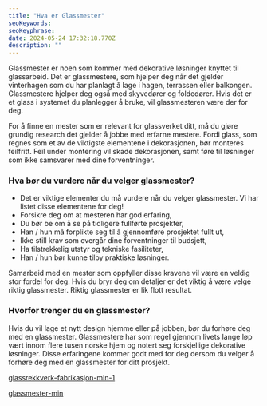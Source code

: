 ```yaml
---
title: "Hva er Glassmester"
seoKeywords:
seoKeyphrase:
date: 2024-05-24 17:32:18.770Z
description: ""
---
```


Glassmester er noen som kommer med dekorative løsninger knyttet til glassarbeid. Det er glassmestere, som hjelper deg når det gjelder vinterhagen som du har planlagt å lage i hagen, terrassen eller balkongen. Glassmestere hjelper deg også med skyvedører og foldedører. Hvis det er et glass i systemet du planlegger å bruke, vil glassmesteren være der for deg.

For å finne en mester som er relevant for glassverket ditt, må du gjøre grundig research det gjelder å jobbe med erfarne mestere. Fordi glass, som regnes som et av de viktigste elementene i dekorasjonen, bør monteres feilfritt. Feil under montering vil skade dekorasjonen, samt føre til løsninger som ikke samsvarer med dine forventninger.

### Hva bør du vurdere når du velger glassmester?

- Det er viktige elementer du må vurdere når du velger glassmester. Vi har listet disse elementene for deg!
- Forsikre deg om at mesteren har god erfaring,
- Du bør be om å se på tidligere fullførte prosjekter,
- Han / hun må forplikte seg til å gjennomføre prosjektet fullt ut,
- Ikke still krav som overgår dine forventninger til budsjett,
- Ha tilstrekkelig utstyr og tekniske fasiliteter,
- Han / hun bør kunne tilby praktiske løsninger.

Samarbeid med en mester som oppfyller disse kravene vil være en veldig stor fordel for deg. Hvis du bryr deg om detaljer er det viktig å være velge riktig glassmester. Riktig glassmester er lik flott resultat.

### Hvorfor trenger du en glassmester?

Hvis du vil lage et nytt design hjemme eller på jobben, bør du forhøre deg med en glassmester. Glassmestere har som regel gjennom livets lange løp vært innom flere tusen norske hjem og notert seg forskjellige dekorative løsninger. Disse erfaringene kommer godt med for deg dersom du velger å forhøre deg med en glassmester for ditt prosjekt.

[glassrekkverk-fabrikasjon-min-1](https://cdn.sanity.io/images/csbn9wp4/transformed-data/d0bc47ced9ef4dd8fcbb8093de66f6dc57ebdd60-530x354.png)

[glassmester-min](https://cdn.sanity.io/images/csbn9wp4/transformed-data/128882b1cf4c78ef53ae471cad6e340d1d37bc8d-761x507.png)
